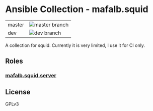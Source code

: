 # Ansible Collection - mafalb.squid

|||
|---|---|
|master|![master branch](https://github.com/mafalb/ansible-collection-squid/workflows/CI/badge.svg?branch=master)|
|dev|![dev branch](https://github.com/mafalb/ansible-collection-squid/workflows/CI/badge.svg?branch=dev)|

A collection for squid. Currently it is very limited, I use it for CI only.

## Roles

### [mafalb.squid.server](roles/server/README.md)

## License

GPLv3
